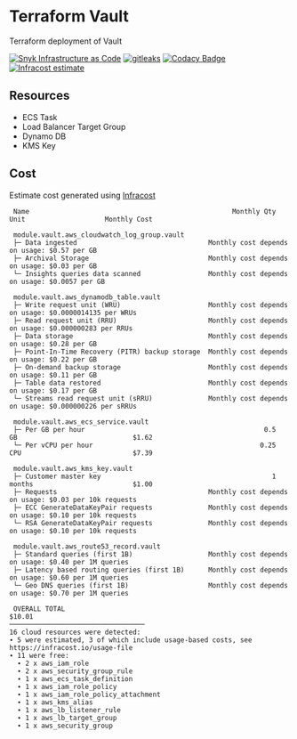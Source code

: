 # Terraform Vault

Terraform deployment of Vault

[![Snyk Infrastructure as Code](https://github.com/mikesupertrampster-corp/terraform-vault/actions/workflows/snyk.yml/badge.svg)](https://github.com/mikesupertrampster-corp/terraform-vault/actions/workflows/snyk.yml) [![gitleaks](https://github.com/mikesupertrampster-corp/terraform-vault/actions/workflows/gitleaks.yml/badge.svg)](https://github.com/mikesupertrampster-corp/terraform-vault/actions/workflows/gitleaks.yml) [![Codacy Badge](https://app.codacy.com/project/badge/Grade/85e70afe586946b285823cac036079a5)](https://www.codacy.com/gh/mikesupertrampster-corp/terraform-vault/dashboard?utm_source=github.com&amp;utm_medium=referral&amp;utm_content=mikesupertrampster-corp/terraform-vault&amp;utm_campaign=Badge_Grade) [![Infracost estimate](https://img.shields.io/badge/Infracost-estimate-5e3f62)](https://dashboard.infracost.io/share/bxd4p24q8wwmti3sjar8rx1ia4pw6zlr)

## Resources

   * ECS Task
   * Load Balancer Target Group
   * Dynamo DB
   * KMS Key

## Cost

Estimate cost generated using [Infracost](https://github.com/Infracost/infracost)

```
 Name                                                   Monthly Qty  Unit                    Monthly Cost 
                                                                                                          
 module.vault.aws_cloudwatch_log_group.vault                                                              
 ├─ Data ingested                                 Monthly cost depends on usage: $0.57 per GB             
 ├─ Archival Storage                              Monthly cost depends on usage: $0.03 per GB             
 └─ Insights queries data scanned                 Monthly cost depends on usage: $0.0057 per GB           
                                                                                                          
 module.vault.aws_dynamodb_table.vault                                                                    
 ├─ Write request unit (WRU)                      Monthly cost depends on usage: $0.0000014135 per WRUs   
 ├─ Read request unit (RRU)                       Monthly cost depends on usage: $0.000000283 per RRUs    
 ├─ Data storage                                  Monthly cost depends on usage: $0.28 per GB             
 ├─ Point-In-Time Recovery (PITR) backup storage  Monthly cost depends on usage: $0.22 per GB             
 ├─ On-demand backup storage                      Monthly cost depends on usage: $0.11 per GB             
 ├─ Table data restored                           Monthly cost depends on usage: $0.17 per GB             
 └─ Streams read request unit (sRRU)              Monthly cost depends on usage: $0.000000226 per sRRUs   
                                                                                                          
 module.vault.aws_ecs_service.vault                                                                       
 ├─ Per GB per hour                                             0.5  GB                             $1.62 
 └─ Per vCPU per hour                                          0.25  CPU                            $7.39 
                                                                                                          
 module.vault.aws_kms_key.vault                                                                           
 ├─ Customer master key                                           1  months                         $1.00 
 ├─ Requests                                      Monthly cost depends on usage: $0.03 per 10k requests   
 ├─ ECC GenerateDataKeyPair requests              Monthly cost depends on usage: $0.10 per 10k requests   
 └─ RSA GenerateDataKeyPair requests              Monthly cost depends on usage: $0.10 per 10k requests   
                                                                                                          
 module.vault.aws_route53_record.vault                                                                    
 ├─ Standard queries (first 1B)                   Monthly cost depends on usage: $0.40 per 1M queries     
 ├─ Latency based routing queries (first 1B)      Monthly cost depends on usage: $0.60 per 1M queries     
 └─ Geo DNS queries (first 1B)                    Monthly cost depends on usage: $0.70 per 1M queries     
                                                                                                          
 OVERALL TOTAL                                                                                     $10.01 
──────────────────────────────────
16 cloud resources were detected:
∙ 5 were estimated, 3 of which include usage-based costs, see https://infracost.io/usage-file
∙ 11 were free:
  ∙ 2 x aws_iam_role
  ∙ 2 x aws_security_group_rule
  ∙ 1 x aws_ecs_task_definition
  ∙ 1 x aws_iam_role_policy
  ∙ 1 x aws_iam_role_policy_attachment
  ∙ 1 x aws_kms_alias
  ∙ 1 x aws_lb_listener_rule
  ∙ 1 x aws_lb_target_group
  ∙ 1 x aws_security_group
```